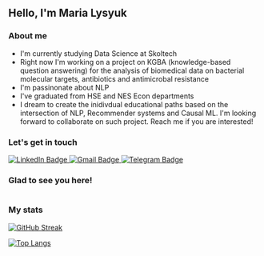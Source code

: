 ## Hello, I'm Maria Lysyuk

### About me
- I'm currently studying Data Science at Skoltech
- Right now I'm working on a project on KGBA (knowledge-based question answering) for the analysis of biomedical data on bacterial molecular targets, antibiotics and antimicrobal resistance
- I'm passinonate about NLP
- I've graduated from HSE and NES Econ departments
- I dream to create the inidivdual educational paths based on the intersection of NLP, Recommender systems and Causal ML. I'm looking forward to collaborate on such project. Reach me if you are interested!

### Let's get in touch

<div id="badges">
  <a href="https://www.linkedin.com/in/maria-lysyuk/">
    <img src="https://img.shields.io/badge/LinkedIn-blue?style=for-the-badge&logo=linkedin&logoColor=white" alt="LinkedIn Badge"/>
  </a>
  <a href="mailto:lysyuk.m.v@gmail.com">
    <img src="https://img.shields.io/badge/Gmail-red?style=for-the-badge&logo=gmail&logoColor=white" alt="Gmail Badge"/>
  </a>
    <a href="https://t.me/zlatamaria">
    <img src="https://img.shields.io/badge/Telegram-blue?style=for-the-badge&logo=telegram&logoColor=white" alt="Telegram Badge"/>
  </a>
</div>

### Glad to see you here!
<img src="https://komarev.com/ghpvc/?username=marialysyuk&style=flat-square&color=blue" alt=""/>

### My stats

[![GitHub Streak](http://github-readme-streak-stats.herokuapp.com?user=marialysyuk&theme=elegant)](https://git.io/streak-stats)

[![Top Langs](https://github-readme-stats.vercel.app/api/top-langs/?username=marialysyuk&layout=compact&theme=elegant)](https://github.com/anuraghazra/github-readme-stats)


[comment]: https://www.sitepoint.com/github-profile-readme/
[comment]: https://javascript.plainenglish.io/how-to-create-an-awesome-github-profile-readme-a474d5b45645
